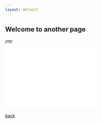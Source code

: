 ```yaml
---
layout: default
---
```


## Welcome to another page

_yay_

<iframe
    src="soleeee6272.github.io/tempo.html"
    width="300"
    height="200"
    style="border:none;">
</iframe>


[back](./)

